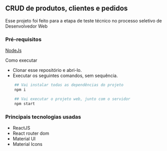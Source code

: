 ## CRUD de produtos, clientes e pedidos

Esse projeto foi feito para a etapa de teste técnico no processo seletivo de Desenvolvedor Web

### Pré-requisitos

[NodeJs](https://nodejs.org/pt)

Como executar

- Clonar esse repositório e abri-lo.
- Executar os seguintes comandos, sem sequência.

```bash
    ## Vai instalar todas as dependências do projeto
    npm i

    ## Vai executar o projeto web, junto com o servidor
    npm start
```

### Principais tecnologias usadas
- ReactJS
- React router dom
- Material UI
- Material Icons
